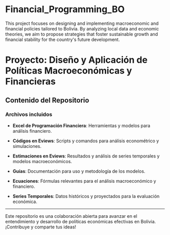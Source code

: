 # Financial_Programming_BO
This project focuses on designing and implementing macroeconomic and financial policies tailored to Bolivia. By analyzing local data and economic theories, we aim to propose strategies that foster sustainable growth and financial stability for the country's future development.

# Proyecto: Diseño y Aplicación de Políticas Macroeconómicas y Financieras

## Contenido del Repositorio

### Archivos incluidos

- **Excel de Programación Financiera**: Herramientas y modelos para análisis financiero.
  
- **Códigos en Eviews**: Scripts y comandos para análisis econométrico y simulaciones.

- **Estimaciones en Eviews**: Resultados y análisis de series temporales y modelos macroeconómicos.

- **Guías**: Documentación para uso y metodología de los modelos.

- **Ecuaciones**: Fórmulas relevantes para el análisis macroeconómico y financiero.

- **Series Temporales**: Datos históricos y proyectados para la evaluación económica.

---

Este repositorio es una colaboración abierta para avanzar en el entendimiento y desarrollo de políticas económicas efectivas en Bolivia. ¡Contribuye y comparte tus ideas!

